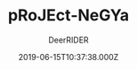 ---
title: pRoJEct-NeGYa
github: https://github.com/akiritsu/pRoJEct-NeGYa
demo: https://akiritsu.github.io/pRoJEct-NeGYa/
author: DeerRIDER
ssg:
  - Jekyll
cms:
  - No Cms
date: 2019-06-15T10:37:38.000Z
stale: false
disabled_reason: demo url not found
disabled: true
---
